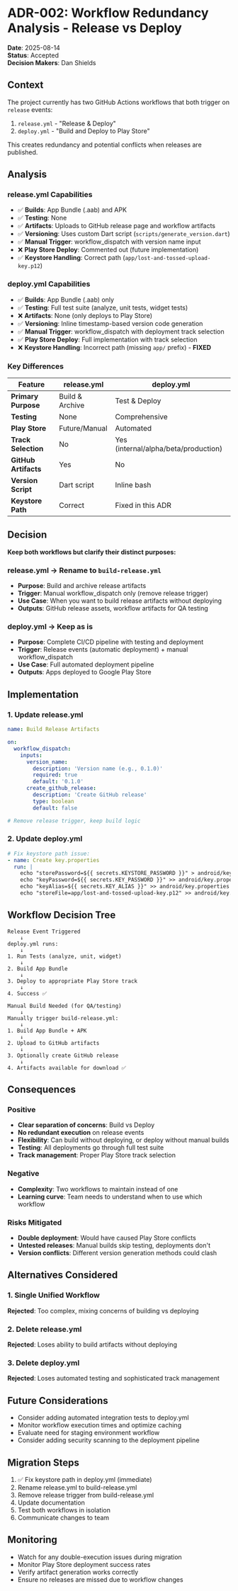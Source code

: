 # ADR-002: Workflow Redundancy Analysis - Release vs Deploy

**Date**: 2025-08-14  
**Status**: Accepted  
**Decision Makers**: Dan Shields  

## Context

The project currently has two GitHub Actions workflows that both trigger on `release` events:
1. `release.yml` - "Release & Deploy" 
2. `deploy.yml` - "Build and Deploy to Play Store"

This creates redundancy and potential conflicts when releases are published.

## Analysis

### release.yml Capabilities
- ✅ **Builds**: App Bundle (.aab) and APK
- ✅ **Testing**: None
- ✅ **Artifacts**: Uploads to GitHub release page and workflow artifacts
- ✅ **Versioning**: Uses custom Dart script (`scripts/generate_version.dart`)
- ✅ **Manual Trigger**: workflow_dispatch with version name input
- ❌ **Play Store Deploy**: Commented out (future implementation)
- ✅ **Keystore Handling**: Correct path (`app/lost-and-tossed-upload-key.p12`)

### deploy.yml Capabilities  
- ✅ **Builds**: App Bundle (.aab) only
- ✅ **Testing**: Full test suite (analyze, unit tests, widget tests)
- ❌ **Artifacts**: None (only deploys to Play Store)
- ✅ **Versioning**: Inline timestamp-based version code generation
- ✅ **Manual Trigger**: workflow_dispatch with deployment track selection
- ✅ **Play Store Deploy**: Full implementation with track selection
- ❌ **Keystore Handling**: Incorrect path (missing `app/` prefix) - **FIXED**

### Key Differences

| Feature | release.yml | deploy.yml |
|---------|-------------|------------|
| **Primary Purpose** | Build & Archive | Test & Deploy |
| **Testing** | None | Comprehensive |
| **Play Store** | Future/Manual | Automated |
| **Track Selection** | No | Yes (internal/alpha/beta/production) |
| **GitHub Artifacts** | Yes | No |
| **Version Script** | Dart script | Inline bash |
| **Keystore Path** | Correct | Fixed in this ADR |

## Decision

**Keep both workflows but clarify their distinct purposes:**

### release.yml → Rename to `build-release.yml`
- **Purpose**: Build and archive release artifacts
- **Trigger**: Manual workflow_dispatch only (remove release trigger)
- **Use Case**: When you want to build release artifacts without deploying
- **Outputs**: GitHub release assets, workflow artifacts for QA testing

### deploy.yml → Keep as is
- **Purpose**: Complete CI/CD pipeline with testing and deployment
- **Trigger**: Release events (automatic deployment) + manual workflow_dispatch
- **Use Case**: Full automated deployment pipeline
- **Outputs**: Apps deployed to Google Play Store

## Implementation

### 1. Update release.yml

```yaml
name: Build Release Artifacts

on:
  workflow_dispatch:
    inputs:
      version_name:
        description: 'Version name (e.g., 0.1.0)'
        required: true
        default: '0.1.0'
      create_github_release:
        description: 'Create GitHub release'
        type: boolean
        default: false

# Remove release trigger, keep build logic
```

### 2. Update deploy.yml

```yaml
# Fix keystore path issue:
- name: Create key.properties
  run: |
    echo "storePassword=${{ secrets.KEYSTORE_PASSWORD }}" > android/key.properties
    echo "keyPassword=${{ secrets.KEY_PASSWORD }}" >> android/key.properties
    echo "keyAlias=${{ secrets.KEY_ALIAS }}" >> android/key.properties
    echo "storeFile=app/lost-and-tossed-upload-key.p12" >> android/key.properties
```

## Workflow Decision Tree

```
Release Event Triggered
    ↓
deploy.yml runs:
    ↓
1. Run Tests (analyze, unit, widget)
    ↓
2. Build App Bundle
    ↓
3. Deploy to appropriate Play Store track
    ↓
4. Success ✅

Manual Build Needed (for QA/testing)
    ↓
Manually trigger build-release.yml:
    ↓
1. Build App Bundle + APK
    ↓
2. Upload to GitHub artifacts
    ↓
3. Optionally create GitHub release
    ↓
4. Artifacts available for download ✅
```

## Consequences

### Positive
- **Clear separation of concerns**: Build vs Deploy
- **No redundant execution** on release events
- **Flexibility**: Can build without deploying, or deploy without manual builds
- **Testing**: All deployments go through full test suite
- **Track management**: Proper Play Store track selection

### Negative
- **Complexity**: Two workflows to maintain instead of one
- **Learning curve**: Team needs to understand when to use which workflow

### Risks Mitigated
- **Double deployment**: Would have caused Play Store conflicts
- **Untested releases**: Manual builds skip testing, deployments don't
- **Version conflicts**: Different version generation methods could clash

## Alternatives Considered

### 1. Single Unified Workflow
**Rejected**: Too complex, mixing concerns of building vs deploying

### 2. Delete release.yml
**Rejected**: Loses ability to build artifacts without deploying

### 3. Delete deploy.yml  
**Rejected**: Loses automated testing and sophisticated track management

## Future Considerations

- Consider adding automated integration tests to deploy.yml
- Monitor workflow execution times and optimize caching
- Evaluate need for staging environment workflow
- Consider adding security scanning to the deployment pipeline

## Migration Steps

1. ✅ Fix keystore path in deploy.yml (immediate)
2. Rename release.yml to build-release.yml
3. Remove release trigger from build-release.yml
4. Update documentation
5. Test both workflows in isolation
6. Communicate changes to team

## Monitoring

- Watch for any double-execution issues during migration
- Monitor Play Store deployment success rates
- Verify artifact generation works correctly
- Ensure no releases are missed due to workflow changes
